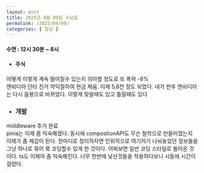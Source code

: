 ```yaml
---
layout: post
title: 2025년 4월 09일 수요일
permalink: /2025/04/09/
categories: [ 일상 ]
---
```

#### 수면 : 12시 30분 ~ 8시<br/>
* #### 주식<br/>
어떻게 이렇게 계속 떨어질수 있는지 의아할 정도로 또 폭락 -8%<br/>
엔비디아 단타 친거 약익절하여 현금 채움. 이제 5,6천 정도 되었다. 내가 판후 엔비디아는 다시 음봉으로 바뀌었다. 이렇게 맞을때도 있고 틀릴때도 있다<br/>
* ### 개발<br/>
middleware 추가 완료<br/>
pinia는 이제 좀 익숙해졌다. 동시에 compostionAPI도 무슨 철학으로 만들어졌는지 이제가 좀 체감이 된다. 한마디로 정리하자면 인위적으로 여기저기 나눠놓았던 정보들을 그냥 하나로 묶어 쭉 코딩할수 있게 한 것이다. 어찌보면 일반 코딩 스타일로 돌아온 것이다. ts도 이제야 좀 익숙해진다. 너무 한번에 낯선것들을 적용하다보니 시동에 시간이 걸렸다.